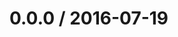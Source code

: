 <!--remark setext-->

<!--lint disable no-multiple-toplevel-headings -->

0.0.0 / 2016-07-19
==================
